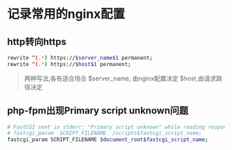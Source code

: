 # 记录常用的nginx配置

## http转向https

```bash
rewrite ^(.*) https://$server_name$1 permanent;
rewrite ^(.*) https://$host$1 permanent;
```

> 两种写法,各有适合场合
> $server_name, 由nginx配置决定
> $host,由请求路径决定

## php-fpm出现Primary script unknown问题

```bash
# FastCGI sent in stderr: "Primary script unknown" while reading response header from upstream,
# fastcgi_param  SCRIPT_FILENAME  /scripts$fastcgi_script_name;
fastcgi_param SCRIPT_FILENAME $document_root$fastcgi_script_name;
```